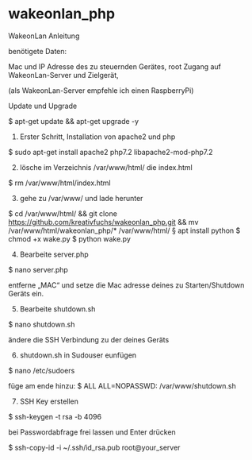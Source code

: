 # wakeonlan_php
WakeonLan Anleitung

benötigete Daten:

Mac und IP Adresse des zu steuernden Gerätes,
root Zugang auf WakeonLan-Server und Zielgerät,

(als WakeonLan-Server empfehle ich einen RaspberryPi)


Update und Upgrade

$ apt-get update && apt-get upgrade -y



1. Erster Schritt, Installation von apache2 und php

$ sudo apt-get install apache2 php7.2 libapache2-mod-php7.2



2. lösche im Verzeichnis /var/www/html/ die index.html

$ rm /var/www/html/index.html



3. gehe zu /var/www/ und lade herunter

$ cd /var/www/html/ && git clone https://github.com/kreativfuchs/wakeonlan_php.git && mv /var/www/html/wakeonlan_php/* /var/www/html/ 
§ apt install python
$ chmod +x wake.py
$ python wake.py



4. Bearbeite server.php

$ nano server.php

entferne „MAC“ und setze die Mac adresse deines zu Starten/Shutdown Geräts ein.



5. Bearbeite shutdown.sh

$ nano shutdown.sh

ändere die SSH Verbindung zu der deines Geräts



6. shutdown.sh in Sudouser eunfügen

$ nano /etc/sudoers

füge am ende hinzu:
$ ALL ALL=NOPASSWD: /var/www/shutdown.sh

7. SSH Key erstellen



$ ssh-keygen -t rsa -b 4096

bei Passwordabfrage frei lassen und Enter drücken

$ ssh-copy-id -i ~/.ssh/id_rsa.pub root@your_server
